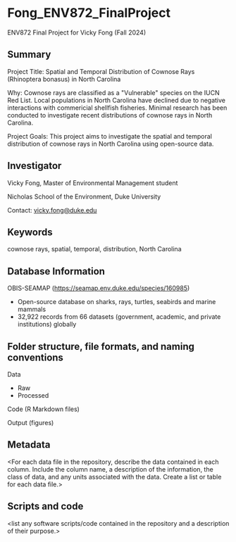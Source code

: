 # Fong_ENV872_FinalProject
ENV872 Final Project for Vicky Fong (Fall 2024)

## Summary
Project Title: Spatial and Temporal Distribution of Cownose Rays (Rhinoptera bonasus) in North Carolina

Why: Cownose rays are classified as a "Vulnerable" species on the IUCN Red List. Local populations in North Carolina have declined due to negative interactions with commericial shellfish fisheries. Minimal research has been conducted to investigate recent distributions of cownose rays in North Carolina.

Project Goals: This project aims to investigate the spatial and temporal distribution of cownose rays in North Carolina using open-source data.

## Investigator
Vicky Fong, Master of Environmental Management student

Nicholas School of the Environment, Duke University

Contact: vicky.fong@duke.edu

## Keywords
cownose rays, spatial, temporal, distribution, North Carolina

## Database Information
OBIS-SEAMAP (https://seamap.env.duke.edu/species/160985)
- Open-source database on sharks, rays, turtles, seabirds and marine mammals 
- 32,922 records from 66 datasets (government, academic, and private institutions) globally

## Folder structure, file formats, and naming conventions
Data
- Raw
- Processed

Code (R Markdown files)

Output (figures)

## Metadata
<For each data file in the repository, describe the data contained in each column.
Include the column name, a description of the information, the class of data, and
any units associated with the data. Create a list or table for each data file.>

## Scripts and code
<list any software scripts/code contained in the repository and a description of
their purpose.>
